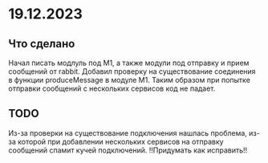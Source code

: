 # 19.12.2023
## Что сделано
Начал писать модлуль под M1, а также модули под отправку и прием сообщений от rabbit. Добавил проверку на существование соединения в функции produceMessage в модуле M1.
Таким образом при попытке отправки сообщений с нескольких сервисов код не падает.

## TODO
Из-за проверки на существование подключения нашлась проблема, из-за которой при добавлении нескольких сервисов на отправку сообщений спамит кучей подключений. !!Придумать как исправить!!
